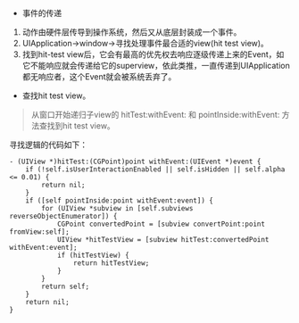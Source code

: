- 事件的传递

1. 动作由硬件层传导到操作系统，然后又从底层封装成一个事件。
2. UIApplication->window->寻找处理事件最合适的view(hit test view)。
3. 找到hit-test view后，它会有最高的优先权去响应逐级传递上来的Event，如它不能响应就会传递给它的superview，依此类推，一直传递到UIApplication都无响应者，这个Event就会被系统丢弃了。

- 查找hit test view。

> 从窗口开始递归子view的 hitTest:withEvent: 和 pointInside:withEvent: 方法查找到hit test view。

寻找逻辑的代码如下：

```
- (UIView *)hitTest:(CGPoint)point withEvent:(UIEvent *)event {
    if (!self.isUserInteractionEnabled || self.isHidden || self.alpha <= 0.01) {
        return nil;
    }
    if ([self pointInside:point withEvent:event]) {
        for (UIView *subview in [self.subviews reverseObjectEnumerator]) {
            CGPoint convertedPoint = [subview convertPoint:point fromView:self];
            UIView *hitTestView = [subview hitTest:convertedPoint withEvent:event];
            if (hitTestView) {
                return hitTestView;
            }
        }
        return self;
    }
    return nil;
}
``` 
